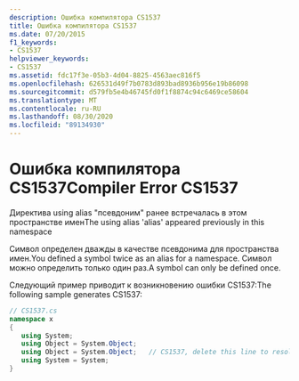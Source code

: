 ```yaml
---
description: Ошибка компилятора CS1537
title: Ошибка компилятора CS1537
ms.date: 07/20/2015
f1_keywords:
- CS1537
helpviewer_keywords:
- CS1537
ms.assetid: fdc17f3e-05b3-4d04-8825-4563aec816f5
ms.openlocfilehash: 626531d49f7b0783d893bad8936b956e19b86098
ms.sourcegitcommit: d579fb5e4b46745fd0f1f8874c94c6469ce58604
ms.translationtype: MT
ms.contentlocale: ru-RU
ms.lasthandoff: 08/30/2020
ms.locfileid: "89134930"
---
```

# <a name="compiler-error-cs1537"></a><span data-ttu-id="e362b-103">Ошибка компилятора CS1537</span><span class="sxs-lookup"><span data-stu-id="e362b-103">Compiler Error CS1537</span></span>
<span data-ttu-id="e362b-104">Директива using alias "псевдоним" ранее встречалась в этом пространстве имен</span><span class="sxs-lookup"><span data-stu-id="e362b-104">The using alias 'alias' appeared previously in this namespace</span></span>  
  
 <span data-ttu-id="e362b-105">Символ определен дважды в качестве псевдонима для пространства имен.</span><span class="sxs-lookup"><span data-stu-id="e362b-105">You defined a symbol twice as an alias for a namespace.</span></span> <span data-ttu-id="e362b-106">Символ можно определить только один раз.</span><span class="sxs-lookup"><span data-stu-id="e362b-106">A symbol can only be defined once.</span></span>  
  
 <span data-ttu-id="e362b-107">Следующий пример приводит к возникновению ошибки CS1537:</span><span class="sxs-lookup"><span data-stu-id="e362b-107">The following sample generates CS1537:</span></span>  
  
```csharp  
// CS1537.cs  
namespace x  
{  
   using System;  
   using Object = System.Object;  
   using Object = System.Object;   // CS1537, delete this line to resolve  
   using System = System;  
}  
```
